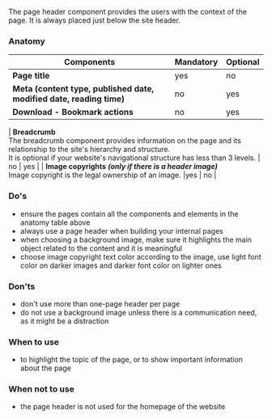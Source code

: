 The page header component provides the users with the context of the page. It is always placed just below the site header. 

### Anatomy

| **Components**                                                                                                                                                                                                             | **Mandatory** | **Optional** |
| -------------------------------------------------------------------------------------------------------------------------------------------------------------------------------------------------------------------------- | ------------- | ------------ |
| **Page title**                                                                                                                                                                                                                   | yes           | no         |
| **Meta (content type, published date, modified date, reading time)**                                                                                                                                                                                                             | no           | yes          |
| **Download - Bookmark actions**                                                                                                                                                                                                           | no            | yes          |

| **Breadcrumb**<br />The breadcrumb component provides information on the page and its relationship to the site's hierarchy and structure.<br />It is optional if your website's navigational structure has less than 3 levels. | no            | yes          |
| **Image copyrights** ***(only if there is a header image)*** <br />Image copyright is the legal ownership of an image.                                                                                                                                                                                                            |yes            | no          |



### Do's

- ensure the pages contain all the components and elements in the anatomy table above
- always use a page header when building your internal pages
- when choosing a background image, make sure it highlights the main object related to the content and it is meaningful
- choose image copyright text color according to the image, use light font color on darker images and darker font color on lighter ones


### Don'ts

- don't use more than one-page header per page
- do not use a background image unless there is a communication need, as it might be a distraction

### When to use

- to highlight the topic of the page, or to show important information about the page

### When not to use

- the page header is not used for the homepage of the website
